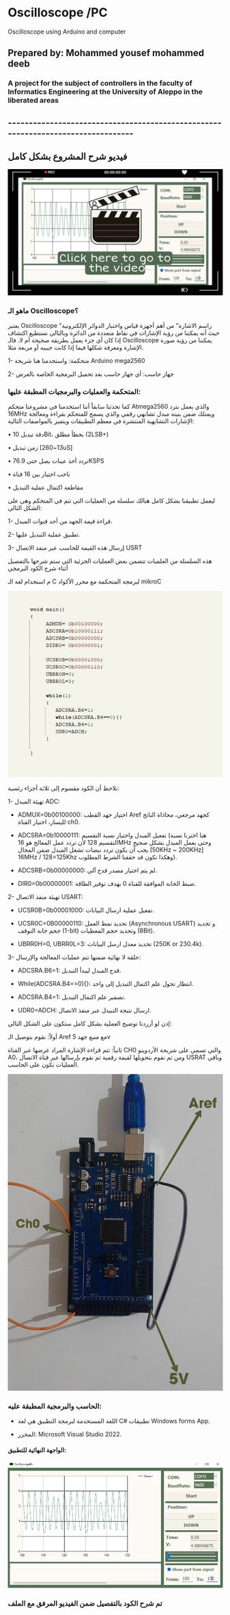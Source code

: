 # Oscilloscope /PC
Oscilloscope using Arduino and computer
## Prepared by: Mohammed yousef mohammed deeb
### A project for the subject of controllers in the faculty of Informatics Engineering at the University of Aleppo in the liberated areas
## ---------------------------------------------------------------------------------

## فيديو شرح المشروع بشكل كامل
[![Project explanation video](https://github.com/mmdeeb/PcOscilloscope/blob/master/img/vv.jpg)](https://drive.google.com/file/d/1A7uExNKH6BorsYwiNYdgPYV827Eba2JP/view?usp=share_link)

### ماهو الـ Oscilloscope؟
يعتبر Oscilloscope "راسم الاشارة" من أهم أجهزة قياس واختبار الدوائر الإلكترونية حيث أنه يمكننا من رؤية الإشارات في نقاط متعددة من الدائرة وبالتالي نستطيع اكتشاف إذا كان أي جزء يعمل بطريقة صحيحة أم لا.
فالـ Oscilloscope يمكننا من رؤية صورة الإشارة ومعرفة شكلها فيما إذا كانت جيبيه أو مربعة مثلا.

  1-	متحكمة: واستخدمنا هنا شريحة Arduino mega2560
 
 2-	جهاز حاسب: أي جهاز حاسب بعد تحميل البرمجية الخاصة بالعرض


###	المتحكمة والعمليات والبرمجيات المطبقة عليها:

كما تحدثنا سابقاً أننا استخدمنا في مشروعنا متحكم Atmega2560 والذي يعمل بترد 16MHz ويمتلك ضمن بنيته مبدل تشابهي رقمي والذي يسمح للمتحكم بقراءة ومعالجة الإشارات التشابهية المنتشرة في معظم التطبيقات ويتميز بالمواصفات التالية:

•	دقة تبديل 10Bit، بخطأ مطلق (2LSB+) 

•	زمن تبديل [13~260uS]

•	تردد أخذ عينات يصل حتى 76.9KSPS

•	ناخب اختيار بين 16 قناة

•	مقاطعة اكتمال عملية التبديل

ليعمل تطبيقنا بشكل كامل هنالك سلسلة من العمليات التي تتم في المتحكم وهي على الشكل التالي:

1-	قراءة قيمة الجهد من أحد قنوات المبدل.

2-	تطبيق عملية التبديل عليها.

3-	إرسال هذه القيمة للحاسب عبر منفذ الاتصال USRT

هذه السلسلة من العلميات تتضمن بعض العمليات الجزئية التي ستم شرحها بالتفصيل أثناء شرح الكود البرمجي

م استخدام لغة الـ C لبرمجة المتحكمة مع محرر الأكواد mikroC

<img src="https://github.com/mmdeeb/PcOscilloscope/blob/master/img/mikroC.jpg">


نلاحظ أن الكود مقسوم إلى ثلاثة أجزاء رئسية:


1-	تهيئة المبدل ADC: 

-	ADMUX=0b00100000: اختيار جهد القطب Aref كجهد مرجعي، محاذاة الناتج لليسار، اختيار القناة ch0.

-	ADCSRA=0b10000111: تفعيل المبدل واختيار نسبة التقسيم (هنا اخترنا نسبة التقسيم 128 لأن تردد عمل المعالج هو 16MHz وحتى يعمل المبدل بشكل صحيح يجب أن يكون تردد نبضات تشغل المبدل ضمن المجال [50KHz ~ 200KHz] 16MHz / 128=125Khz وهكذا نكون قد حققنا الشرط المطلوب).

-	ADCSRB=0b00000000: لم يتم اختيار مصدر قدح آلي.

-	DIR0=0b00000001: ضبط الخانة الموافقة للقناة 0 بهدف توفير الطاقة.

2-	تهيئة منفذ الاتصال USART:

-	UCSR0B=0b00001000: تفعيل عملية ارسال البيانات.

-	UCSR0C=0B00000110: تحديد نمط العمل (Asynchronous USART) و تحديد حجم خانة التوقف (1-bit) وتحديد حجم المعطيات (8Bit). 

-	UBRR0H=0, UBRR0L=3: تحديد معدل ارسل البيانات (250K or 230.4k). 

3-	حلقة لا نهائية ضمنها تتم عمليات المعالجة والإرسال:

-	ADCSRA.B6=1: قدح المبدل ليبدأ التبديل.

-	While(ADCSRA.B4==0){}: انتظار تحول علم اكتمال التبديل إلى واحد.

-	ADCSRA.B4=1: تصفير علم اكتمال التبديل.

-	UDR0=ADCH: ارسال نتيجة التبيدل عبر منفذ الاتصال.


إذن لو أرردنا توضيح العملية بشكل كامل ستكون على الشكل التالي:

أولاً: نقوم بتوصيل الـ Aref مع منبع جهد 5v 

ثانياً: تتم قراءة الإشارة المراد عرضها عبر القناة  CH0 والتي تسمى على شريحة الأردوينو A0، ومن ثم نقوم بتحويلها لقيمة رقمية ثم نقوم بإرسالها عبر قناة الاتصال USRAT وباقي العمليات تكون على الحاسب.

<img src="https://github.com/mmdeeb/PcOscilloscope/blob/master/img/ar.jpg">

###	الحاسب والبرمجية المطبقة عليه:


-	اللغة المستخدمة لبرمجة التطبيق هي لغة  C# تطبيقات Windows forms App.

-	المحرر: Microsoft Visual Studio 2022.

#### الواجهة النهائية للتطبيق:

<img src="https://github.com/mmdeeb/PcOscilloscope/blob/master/img/gui.jpg">

### تم شرح الكود بالتفصيل ضمن الفيديو المرفق مع الملف


